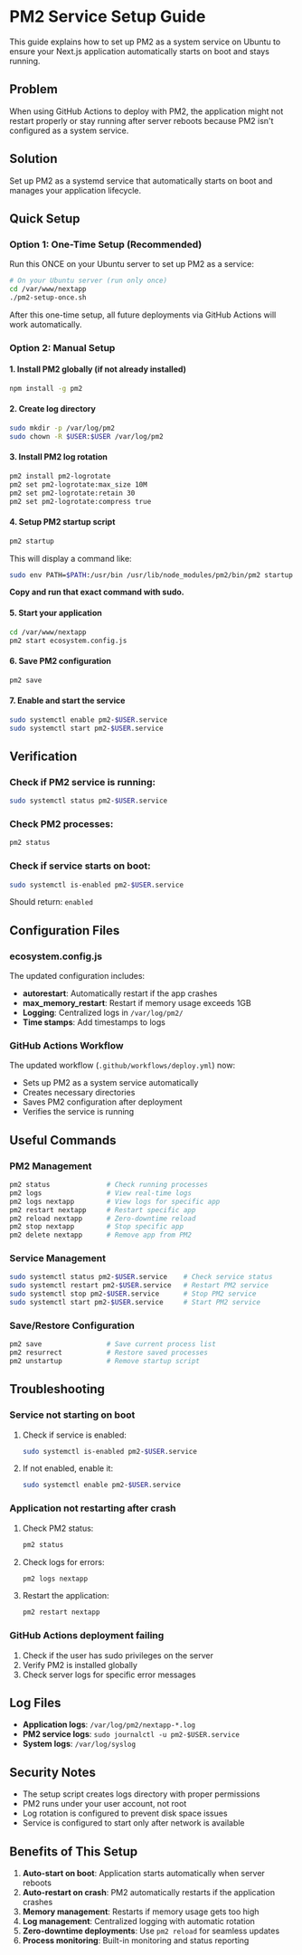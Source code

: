# PM2 Service Setup Guide

This guide explains how to set up PM2 as a system service on Ubuntu to ensure your Next.js application automatically starts on boot and stays running.

## Problem

When using GitHub Actions to deploy with PM2, the application might not restart properly or stay running after server reboots because PM2 isn't configured as a system service.

## Solution

Set up PM2 as a systemd service that automatically starts on boot and manages your application lifecycle.

## Quick Setup

### Option 1: One-Time Setup (Recommended)

Run this ONCE on your Ubuntu server to set up PM2 as a service:

```bash
# On your Ubuntu server (run only once)
cd /var/www/nextapp
./pm2-setup-once.sh
```

After this one-time setup, all future deployments via GitHub Actions will work automatically.

### Option 2: Manual Setup

#### 1. Install PM2 globally (if not already installed)

```bash
npm install -g pm2
```

#### 2. Create log directory

```bash
sudo mkdir -p /var/log/pm2
sudo chown -R $USER:$USER /var/log/pm2
```

#### 3. Install PM2 log rotation

```bash
pm2 install pm2-logrotate
pm2 set pm2-logrotate:max_size 10M
pm2 set pm2-logrotate:retain 30
pm2 set pm2-logrotate:compress true
```

#### 4. Setup PM2 startup script

```bash
pm2 startup
```

This will display a command like:
```bash
sudo env PATH=$PATH:/usr/bin /usr/lib/node_modules/pm2/bin/pm2 startup systemd -u $USER --hp $HOME
```

**Copy and run that exact command with sudo.**

#### 5. Start your application

```bash
cd /var/www/nextapp
pm2 start ecosystem.config.js
```

#### 6. Save PM2 configuration

```bash
pm2 save
```

#### 7. Enable and start the service

```bash
sudo systemctl enable pm2-$USER.service
sudo systemctl start pm2-$USER.service
```

## Verification

### Check if PM2 service is running:

```bash
sudo systemctl status pm2-$USER.service
```

### Check PM2 processes:

```bash
pm2 status
```

### Check if service starts on boot:

```bash
sudo systemctl is-enabled pm2-$USER.service
```

Should return: `enabled`

## Configuration Files

### ecosystem.config.js

The updated configuration includes:

- **autorestart**: Automatically restart if the app crashes
- **max_memory_restart**: Restart if memory usage exceeds 1GB
- **Logging**: Centralized logs in `/var/log/pm2/`
- **Time stamps**: Add timestamps to logs

### GitHub Actions Workflow

The updated workflow (`.github/workflows/deploy.yml`) now:

- Sets up PM2 as a system service automatically
- Creates necessary directories
- Saves PM2 configuration after deployment
- Verifies the service is running

## Useful Commands

### PM2 Management
```bash
pm2 status              # Check running processes
pm2 logs                # View real-time logs
pm2 logs nextapp        # View logs for specific app
pm2 restart nextapp     # Restart specific app
pm2 reload nextapp      # Zero-downtime reload
pm2 stop nextapp        # Stop specific app
pm2 delete nextapp      # Remove app from PM2
```

### Service Management
```bash
sudo systemctl status pm2-$USER.service    # Check service status
sudo systemctl restart pm2-$USER.service   # Restart PM2 service
sudo systemctl stop pm2-$USER.service      # Stop PM2 service
sudo systemctl start pm2-$USER.service     # Start PM2 service
```

### Save/Restore Configuration
```bash
pm2 save                # Save current process list
pm2 resurrect           # Restore saved processes
pm2 unstartup           # Remove startup script
```

## Troubleshooting

### Service not starting on boot

1. Check if service is enabled:
   ```bash
   sudo systemctl is-enabled pm2-$USER.service
   ```

2. If not enabled, enable it:
   ```bash
   sudo systemctl enable pm2-$USER.service
   ```

### Application not restarting after crash

1. Check PM2 status:
   ```bash
   pm2 status
   ```

2. Check logs for errors:
   ```bash
   pm2 logs nextapp
   ```

3. Restart the application:
   ```bash
   pm2 restart nextapp
   ```

### GitHub Actions deployment failing

1. Check if the user has sudo privileges on the server
2. Verify PM2 is installed globally
3. Check server logs for specific error messages

## Log Files

- **Application logs**: `/var/log/pm2/nextapp-*.log`
- **PM2 service logs**: `sudo journalctl -u pm2-$USER.service`
- **System logs**: `/var/log/syslog`

## Security Notes

- The setup script creates logs directory with proper permissions
- PM2 runs under your user account, not root
- Log rotation is configured to prevent disk space issues
- Service is configured to start only after network is available

## Benefits of This Setup

1. **Auto-start on boot**: Application starts automatically when server reboots
2. **Auto-restart on crash**: PM2 automatically restarts if the application crashes
3. **Memory management**: Restarts if memory usage gets too high
4. **Log management**: Centralized logging with automatic rotation
5. **Zero-downtime deployments**: Use `pm2 reload` for seamless updates
6. **Process monitoring**: Built-in monitoring and status reporting
